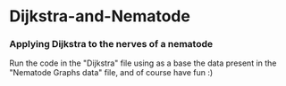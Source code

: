 # Dijkstra-and-Nematode
### Applying Dijkstra to the nerves of a nematode

Run the code in the "Dijkstra" file using as a base the data present in the "Nematode Graphs data" file, and of course have fun :)
